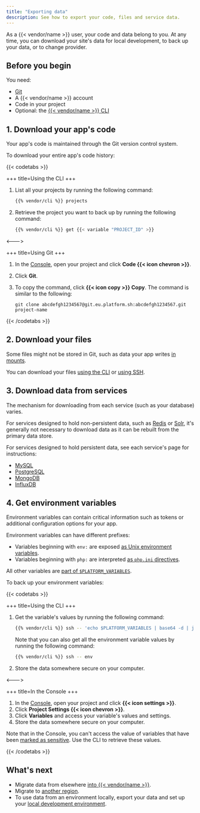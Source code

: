 ```yaml
---
title: "Exporting data"
description: See how to export your code, files and service data.
---
```


As a {{< vendor/name >}} user, your code and data belong to you.
At any time, you can download your site's data for local development, to back up your data, or to change provider.

## Before you begin

You need:

- [Git](https://git-scm.com/downloads)
- A {{< vendor/name >}} account
- Code in your project
- Optional: the [{{< vendor/name >}} CLI](/administration/cli/_index.md)

## 1. Download your app's code

Your app's code is maintained through the Git version control system.

To download your entire app's code history:

{{< codetabs >}}

+++
title=Using the CLI
+++

1. List all your projects by running the following command:

   ```bash
   {{% vendor/cli %}} projects
   ```

2. Retrieve the project you want to back up by running the following command:

   ```bash
   {{% vendor/cli %}} get {{< variable "PROJECT_ID" >}}
   ```

<--->

+++
title=Using Git
+++

1. In the [Console](https://console.platform.sh/), open your project and click **Code {{< icon chevron >}}**.
2. Click **Git**.
3. To copy the command, click **{{< icon copy >}} Copy**.
   The command is similar to the following:

   ```text
   git clone abcdefgh1234567@git.eu.platform.sh:abcdefgh1234567.git project-name
   ```

{{< /codetabs >}}

## 2. Download your files

Some files might not be stored in Git,
such as data your app writes [in mounts](/create-apps/app-reference.md#mounts).

You can download your files [using the CLI](/development/file-transfer.md#transfer-files-using-the-cli) or [using SSH](/development/file-transfer.md#transfer-files-using-an-ssh-client).

## 3. Download data from services

The mechanism for downloading from each service (such as your database) varies.

For services designed to hold non-persistent data, such as [Redis](/add-services/redis.md) or [Solr](/add-services/solr.md),
it's generally not necessary to download data as it can be rebuilt from the primary data store.

For services designed to hold persistent data, see each service's page for instructions:

- [MySQL](/add-services/mysql/_index.md#exporting-data)
- [PostgreSQL](/add-services/postgresql.md#exporting-data)
- [MongoDB](/add-services/mongodb.md#exporting-data)
- [InfluxDB](/add-services/influxdb.md#export-data)

## 4. Get environment variables

Environment variables can contain critical information such as tokens or additional configuration options for your app.

Environment variables can have different prefixes:

- Variables beginning with `env:` are exposed [as Unix environment variables](/development/variables/_index.md#top-level-environment-variables).
- Variables beginning with `php:` are interpreted [as `php.ini` directives](/development/variables/_index.md#php-specific-variables).

All other variables are [part of `$PLATFORM_VARIABLES`](/development/variables/use-variables.md#use-provided-variables).

To back up your environment variables:

{{< codetabs >}}

+++
title=Using the CLI
+++

1. Get the variable's values by running the following command:

   ```bash
   {{% vendor/cli %}} ssh -- 'echo $PLATFORM_VARIABLES | base64 -d | jq'
   ```

   Note that you can also get all the environment variable values by running the following command:

   ```bash
   {{% vendor/cli %}} ssh -- env
   ```

2. Store the data somewhere secure on your computer.

<--->

+++
title=In the Console
+++

1. In the [Console](https://console.platform.sh/), open your project and click **{{< icon settings >}}**.
2. Click **Project Settings {{< icon chevron >}}**.
3. Click **Variables** and access your variable's values and settings.
4. Store the data somewhere secure on your computer.

Note that in the Console, you can't access the value of variables that have been [marked as sensitive](/development/variables/set-variables.md#variable-options).
Use the CLI to retrieve these values.

{{< /codetabs >}}

## What's next

- Migrate data from elsewhere [into {{< vendor/name >}}](./migrating).
- Migrate to [another region](/projects/region-migration.md).
- To use data from an environment locally, export your data and set up your [local development environment](/development/local/_index.md).
